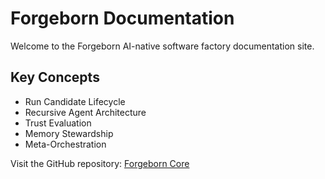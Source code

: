 # Forgeborn Documentation

Welcome to the Forgeborn AI-native software factory documentation site.

## Key Concepts
- Run Candidate Lifecycle
- Recursive Agent Architecture
- Trust Evaluation
- Memory Stewardship
- Meta-Orchestration

Visit the GitHub repository: [Forgeborn Core](https://github.com/YOUR_USERNAME/forgeborn-core)